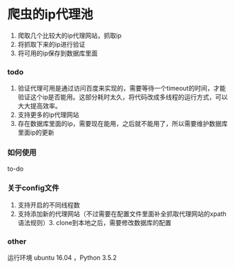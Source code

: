 # 爬虫的ip代理池

1. 爬取几个比较大的ip代理网站，抓取ip
2. 将抓取下来的ip进行验证
3. 将可用的ip保存到数据库里面


### todo
1. 验证代理可用是通过访问百度来实现的，需要等待一个timeout的时间，才能验证这个ip是否能用。这部分耗时太久，将代码改成多线程的运行方式，可以大大提高效率。
2. 支持更多的ip代理网站
3. 存在数据库里面的ip，需要现在能用，之后就不能用了，所以需要维护数据库里面ip的更新

### 如何使用
to-do



### 关于config文件
1. 支持开启的不同线程数
2. 支持添加新的代理网站（不过需要在配置文件里面补全抓取代理网站的xpath语法规则）3. clone到本地之后，需要修改数据库的配置

### other
运行环境 ubuntu 16.04 ，Python 3.5.2

